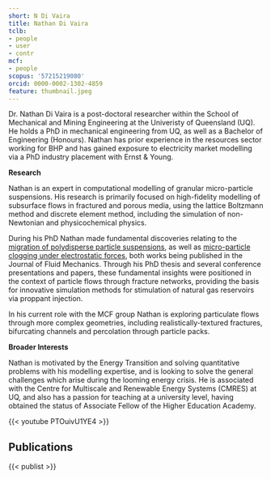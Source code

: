 ```yaml
---
short: N Di Vaira
title: Nathan Di Vaira
tclb:
- people
- user
- contr
mcf:
- people
scopus: '57215219080'
orcid: 0000-0002-1302-4859
feature: thumbnail.jpeg
---
```


Dr. Nathan Di Vaira is a post-doctoral researcher within the School of Mechanical and Mining Engineering at the Univeristy of Queensland (UQ). He holds a PhD in mechanical engineering from UQ, as well as a Bachelor of Engineering (Honours). Nathan has prior experience in the resources sector working for BHP and has gained exposure to electricity market modelling via a PhD industry placement with Ernst & Young.

**Research**

Nathan is an expert in computational modelling of granular micro-particle suspensions. His research is primarily focused on high-fidelity modelling of subsurface flows in fractured and porous media, using the lattice Boltzmann method and discrete element method, including the simulation of non-Newtonian and physicochemical physics.

During his PhD Nathan made fundamental discoveries relating to the [migration of polydisperse particle suspensions](doi/10.1017/jfm.2022.166), as well as [micro-particle clogging under electrostatic forces](doi/10.1017/jfm.2023.214.md), both works being published in the Journal of Fluid Mechanics. Through his PhD thesis and several conference presentations and papers, these fundamental insights were positioned in the context of particle flows through fracture networks, providing the basis for innovative simulation methods for stimulation of natural gas reservoirs via proppant injection.

In his current role with the MCF group Nathan is exploring particulate flows through more complex geometries, including realistically-textured fractures, bifurcating channels and percolation through particle packs. 

**Broader Interests**

Nathan is motivated by the Energy Transition and solving quantitative problems with his modelling expertise, and is looking to solve the general challenges which arise during the looming energy crisis. He is associated with the Centre for Multiscale and Renewable Energy Systems (CMRES) at UQ, and also has a passion for teaching at a university level, having obtained the status of Associate Fellow of the Higher Education Academy.

{{< youtube PTOuivU1YE4 >}}

## Publications
{{< publist >}}
